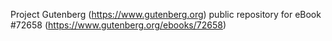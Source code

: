 Project Gutenberg (https://www.gutenberg.org) public repository
for eBook #72658 (https://www.gutenberg.org/ebooks/72658)
